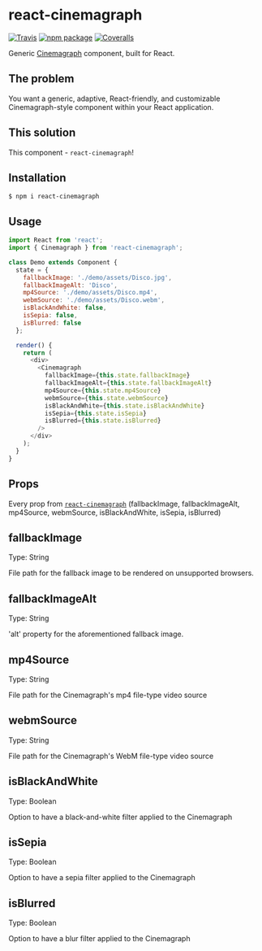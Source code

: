 # react-cinemagraph

[![Travis][build-badge]][build]
[![npm package][npm-badge]][npm]
[![Coveralls][coveralls-badge]][coveralls]

Generic [Cinemagraph](https://en.wikipedia.org/wiki/Cinemagraph) component, built for React.

[build-badge]: https://img.shields.io/travis/user/repo/master.png?style=flat-square
[build]: https://travis-ci.org/user/repo
[npm-badge]: https://img.shields.io/npm/v/npm-package.png?style=flat-square
[npm]: https://www.npmjs.org/package/npm-package
[coveralls-badge]: https://img.shields.io/coveralls/user/repo/master.png?style=flat-square
[coveralls]: https://coveralls.io/github/user/repo

## The problem

You want a generic, adaptive, React-friendly, and customizable Cinemagraph-style component within your React application.

## This solution

This component - `react-cinemagraph`!

## Installation

```
$ npm i react-cinemagraph
```

## Usage

```javascript
import React from 'react';
import { Cinemagraph } from 'react-cinemagraph';

class Demo extends Component {
  state = {
    fallbackImage: './demo/assets/Disco.jpg',
    fallbackImageAlt: 'Disco',
    mp4Source: './demo/assets/Disco.mp4',
    webmSource: './demo/assets/Disco.webm',
    isBlackAndWhite: false,
    isSepia: false,
    isBlurred: false
  };

  render() {
    return (
      <div>
        <Cinemagraph
          fallbackImage={this.state.fallbackImage}
          fallbackImageAlt={this.state.fallbackImageAlt}
          mp4Source={this.state.mp4Source}
          webmSource={this.state.webmSource}
          isBlackAndWhite={this.state.isBlackAndWhite}
          isSepia={this.state.isSepia}
          isBlurred={this.state.isBlurred}
        />
      </div>
    );
  }
}
```

## Props

Every prop from [`react-cinemagraph`](https://github.com/Jac21/react-cinemagraph#props) (fallbackImage, fallbackImageAlt, mp4Source, webmSource, isBlackAndWhite, isSepia, isBlurred)

## fallbackImage

Type: String

File path for the fallback image to be rendered on unsupported browsers.

## fallbackImageAlt

Type: String

'alt' property for the aforementioned fallback image.

## mp4Source

Type: String

File path for the Cinemagraph's mp4 file-type video source

## webmSource

Type: String

File path for the Cinemagraph's WebM file-type video source

## isBlackAndWhite

Type: Boolean

Option to have a black-and-white filter applied to the Cinemagraph

## isSepia

Type: Boolean

Option to have a sepia filter applied to the Cinemagraph

## isBlurred

Type: Boolean

Option to have a blur filter applied to the Cinemagraph
